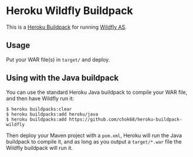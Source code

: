 # Heroku Wildfly Buildpack

This is a [Heroku Buildpack](https://devcenter.heroku.com/articles/buildpacks) for running [Wildfly AS](http://wildfly.org).

## Usage

Put your WAR file(s) in `target/` and deploy.

## Using with the Java buildpack

You can use the standard Heroku Java buildpack to compile your WAR file, and then have Wildfly run it:

```sh-session
$ heroku buildpacks:clear
$ heroku buildpacks:add heroku/java
$ heroku buildpacks:add https://github.com/chok68/heroku-buildpack-wildfly
```

Then deploy your Maven project with a `pom.xml`, Heroku will run the Java buildpack to compile it, and as long as you output a `target/*.war` file the Wildfly buildpack will run it.
